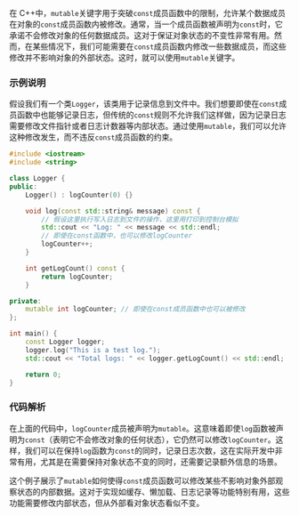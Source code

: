 在 C++中，`mutable`关键字用于突破`const`成员函数中的限制，允许某个数据成员在对象的`const`成员函数内被修改。通常，当一个成员函数被声明为`const`时，它承诺不会修改对象的任何数据成员。这对于保证对象状态的不变性非常有用。然而，在某些情况下，我们可能需要在`const`成员函数内修改一些数据成员，而这些修改并不影响对象的外部状态。这时，就可以使用`mutable`关键字。

### 示例说明

假设我们有一个类`Logger`，该类用于记录信息到文件中。我们想要即使在`const`成员函数中也能够记录日志，但传统的`const`规则不允许我们这样做，因为记录日志需要修改文件指针或者日志计数器等内部状态。通过使用`mutable`，我们可以允许这种修改发生，而不违反`const`成员函数的约束。

```cpp
#include <iostream>
#include <string>

class Logger {
public:
    Logger() : logCounter(0) {}

    void log(const std::string& message) const {
        // 假设这里执行写入日志到文件的操作，这里用打印到控制台模拟
        std::cout << "Log: " << message << std::endl;
        // 即使在const函数中，也可以修改logCounter
        logCounter++;
    }

    int getLogCount() const {
        return logCounter;
    }

private:
    mutable int logCounter; // 即使在const成员函数中也可以被修改
};

int main() {
    const Logger logger;
    logger.log("This is a test log.");
    std::cout << "Total logs: " << logger.getLogCount() << std::endl;

    return 0;
}
```

### 代码解析

在上面的代码中，`logCounter`成员被声明为`mutable`。这意味着即使`log`函数被声明为`const`（表明它不会修改对象的任何状态），它仍然可以修改`logCounter`。这样，我们可以在保持`log`函数为`const`的同时，记录日志次数，这在实际开发中非常有用，尤其是在需要保持对象状态不变的同时，还需要记录额外信息的场景。

这个例子展示了`mutable`如何使得`const`成员函数可以修改某些不影响对象外部观察状态的内部数据。这对于实现如缓存、懒加载、日志记录等功能特别有用，这些功能需要修改内部状态，但从外部看对象状态看似不变。

